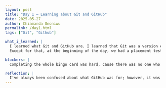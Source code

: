 ```yaml
---
layout: post
title: "Day 1 – Learning about Git and GitHub"
date: 2025-05-27
author: Chiamanda Ononiwu
permalink: /day1.html
tags: ["Git", "Github"]

what_i_learned: |
  I learned what Git and GitHub are. I learned that Git was a version control flow system, and GitHub was an online platform used to access Git. I also learned about some Git commands such as clone, pull, push, add, and commit. I learned what conflicts are (when 2 or more people push something to the same lines) and how to avoid them.   
  Except for that, at the beginning of the day, we had a placement test for Python, which I think I did pretty decent on. There was also a speed bingo game to get to know other people. It was pretty fun.

blockers: |
  Completing the whole bingo card was hard, cause there was no one who was afraid of heights.

reflection: |
  I've always been confused about what GitHub was for; however, it was clarified to me during the meeting. The speed bingo game was a fun way to get people to interact. Being someone who usually doesn't like talking  on my own, it was a nice push out of my shell.
---
```

